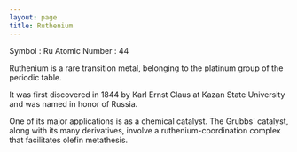 ```yaml
---
layout: page
title: Ruthenium
---
```


Symbol : Ru 
Atomic Number : 44

Ruthenium is a rare transition metal, belonging to the platinum group of the periodic table.

It was first discovered in 1844 by Karl Ernst Claus at Kazan State University and was named in honor of Russia.

One of its major applications is as a chemical catalyst. The Grubbs' catalyst, along with its many derivatives, involve a ruthenium-coordination complex that facilitates olefin metathesis.